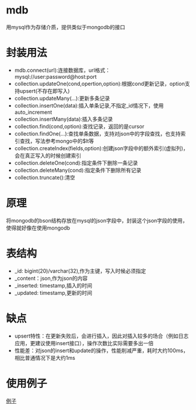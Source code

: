 # mdb
用mysql作为存储介质，提供类似于mongodb的接口

# 封装用法
+ mdb.connect(url):连接数据库，url格式：mysql://user:password@host:port
+ collection.updateOne(cond,opertion,option):根据cond更新记录，option支持upsert(不存在即写入)
+ collection.updateMany(...):更新多条记录
+ collection.insertOne(data):插入单条记录,不指定_id情况下，使用auto_increment
+ collection.insertMany(data):插入多条记录
+ collection.find(cond,option):查找记录，返回的是cursor
+ collection.findOne(...):查找单条数据，支持对json中的字段查找，也支持索引查找，写法参考mongo中的$lt等
+ collection.createIndex(fields,option):创建json字段中的额外索引(虚拟列)，会在真正写入的时候创建索引
+ collection.deleteOne(cond):指定条件下删除一条记录
+ collection.deleteMany(cond):指定条件下删除所有记录
+ collection.truncate():清空

# 原理
将mongodb的bson结构存放在mysql的json字段中，封装这个json字段的使用，使得就好像在使用mongodb

# 表结构
+ _id: bigint(20)/varchar(32),作为主键，写入时候必须指定
+ _content：json,作为json的内容
+ _inserted: timestamp,插入的时间
+ _updated: timestamp,更新的时间

# 缺点
+ upsert特性：在更新失败后，会进行插入，因此对插入较多的场合（例如日志应用，更建议使用insert接口），操作次数比实际需要多出一倍
+ 性能差：对json的insert和update的操作，性能削减严重，耗时大约100ms，相比普通情况下是大约1ms

# 使用例子
[例子](https://github.com/BanKnight/mdb/blob/master/examples/simple.js)
